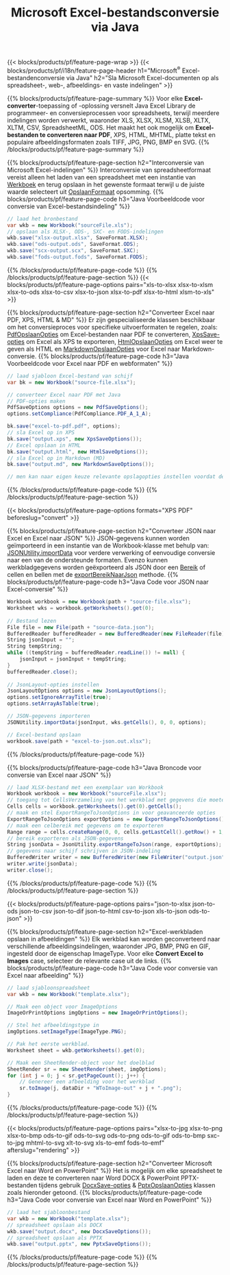 ﻿---
title: Microsoft Excel-bestandsconversie via Java 
url: /nl/java/conversion/
description: Converteer Excel XLS, XLSX, ODS, CSV naar PDF, XPS, HTML, JPEG, HTML en vele andere populaire formaten met slechts enkele regels Java code.
---
{{< blocks/products/pf/feature-page-wrap >}}
{{< blocks/products/pf/i18n/feature-page-header h1="Microsoft<sup>&reg;</sup> Excel-bestandenconversie via Java" h2="Sla Microsoft Excel-documenten op als spreadsheet-, web-, afbeeldings- en vaste indelingen" >}}

{{% blocks/products/pf/feature-page-summary %}}
Voor elke **Excel-converter**-toepassing of -oplossing versnelt Java Excel Library de programmeer- en conversieprocessen voor spreadsheets, terwijl meerdere indelingen worden verwerkt, waaronder XLS, XLSX, XLSM, XLSB, XLTX, XLTM, CSV, SpreadsheetML, ODS. Het maakt het ook mogelijk om **Excel-bestanden te converteren naar PDF**, XPS, HTML, MHTML, platte tekst en populaire afbeeldingsformaten zoals TIFF, JPG, PNG, BMP en SVG.
{{% /blocks/products/pf/feature-page-summary %}}

{{% blocks/products/pf/feature-page-section h2="Interconversie van Microsoft Excel-indelingen" %}}
Interconversie van spreadsheetformaat vereist alleen het laden van een spreadsheet met een instantie van [Werkboek](https://reference.aspose.com/cells/java/com.aspose.cells/Workbook) en terug opslaan in het gewenste formaat terwijl u de juiste waarde selecteert uit [OpslaanFormaat](https://reference.aspose.com/cells/java/com.aspose.cells/SaveFormat) opsomming.
{{% blocks/products/pf/feature-page-code h3="Java Voorbeeldcode voor conversie van Excel-bestandsindeling" %}}

```cs
// laad het bronbestand
var wkb = new Workbook("sourceFile.xls");
// opslaan als XLSX-, ODS-, SXC- en FODS-indelingen
wkb.save("xlsx-output.xlsx", SaveFormat.XLSX);
wkb.save("ods-output.ods", SaveFormat.ODS);
wkb.save("scx-output.scx", SaveFormat.SXC);
wkb.save("fods-output.fods", SaveFormat.FODS);

```
{{% /blocks/products/pf/feature-page-code %}}
{{% /blocks/products/pf/feature-page-section %}}
{{< blocks/products/pf/feature-page-options pairs="xls-to-xlsx xlsx-to-xlsm xlsx-to-ods xlsx-to-csv xlsx-to-json xlsx-to-pdf xlsx-to-html xlsm-to-xls" >}}


{{% blocks/products/pf/feature-page-section h2="Converteer Excel naar PDF, XPS, HTML & MD" %}}
Er zijn gespecialiseerde klassen beschikbaar om het conversieproces voor specifieke uitvoerformaten te regelen, zoals: [PdfOpslaanOpties](https://reference.aspose.com/cells/java/com.aspose.cells/PdfSaveOptions) om Excel-bestanden naar PDF te converteren, [XpsSave-opties](https://reference.aspose.com/cells/java/com.aspose.cells/XpsSaveOptions) om Excel als XPS te exporteren, [HtmlOpslaanOpties](https://reference.aspose.com/cells/java/com.aspose.cells/HtmlSaveOptions) om Excel weer te geven als HTML en [MarkdownOpslaanOpties](https://reference.aspose.com/cells/java/com.aspose.cells/MarkdownSaveOptions) voor Excel naar Markdown-conversie. 
{{% blocks/products/pf/feature-page-code h3="Java Voorbeeldcode voor Excel naar PDF en webformaten" %}}

```cs
// laad sjabloon Excel-bestand van schijf
var bk = new Workbook("source-file.xlsx");

// converteer Excel naar PDF met Java
// PDF-opties maken
PdfSaveOptions options = new PdfSaveOptions();
options.setCompliance(PdfCompliance.PDF_A_1_A);

bk.save("excel-to-pdf.pdf", options);
// sla Excel op in XPS
bk.save("output.xps", new XpsSaveOptions());
// Excel opslaan in HTML
bk.save("output.html", new HtmlSaveOptions());
// sla Excel op in Markdown (MD)
bk.save("output.md", new MarkdownSaveOptions());

// men kan naar eigen keuze relevante opslagopties instellen voordat deze in een relevant formaat worden opgeslagen

```
{{% /blocks/products/pf/feature-page-code %}}
{{% /blocks/products/pf/feature-page-section %}}

{{< blocks/products/pf/feature-page-options formats="XPS PDF" beforeslug="convert" >}}

{{% blocks/products/pf/feature-page-section h2="Converteer JSON naar Excel en Excel naar JSON" %}}
JSON-gegevens kunnen worden geïmporteerd in een instantie van de Workbook-klasse met behulp van: [JSONUtility.importData](https://reference.aspose.com/cells/java/com.aspose.cells/jsonutility#importData) voor verdere verwerking of eenvoudige conversie naar een van de ondersteunde formaten. Evenzo kunnen werkbladgegevens worden geëxporteerd als JSON door een [Bereik](https://reference.aspose.com/cells/java/com.aspose.cells/range) of cellen en bellen met de [exportBereikNaarJson](https://reference.aspose.com/cells/java/com.aspose.cells/jsonutility) methode.
{{% blocks/products/pf/feature-page-code h3="Java Code voor JSON naar Excel-conversie" %}}
```cs
Workbook workbook = new Workbook(path + "source-file.xlsx");
Worksheet wks = workbook.getWorksheets().get(0);
		
// Bestand lezen
File file = new File(path + "source-data.json");
BufferedReader bufferedReader = new BufferedReader(new FileReader(file));
String jsonInput = "";
String tempString;
while ((tempString = bufferedReader.readLine()) != null) {
	jsonInput = jsonInput + tempString; 
}
bufferedReader.close();
							
// JsonLayout-opties instellen
JsonLayoutOptions options = new JsonLayoutOptions();
options.setIgnoreArrayTitle(true);
options.setArrayAsTable(true);

// JSON-gegevens importeren
JSONUtility.importData(jsonInput, wks.getCells(), 0, 0, options);

// Excel-bestand opslaan
workbook.save(path + "excel-to-json.out.xlsx");

```
{{% /blocks/products/pf/feature-page-code %}}

{{% blocks/products/pf/feature-page-code h3="Java Broncode voor conversie van Excel naar JSON" %}}
```cs
// laad XLSX-bestand met een exemplaar van Workbook
Workbook workbook = new Workbook("sourceFile.xlsx");
// toegang tot CellsVerzameling van het werkblad met gegevens die moeten worden geconverteerd
Cells cells = workbook.getWorksheets().get(0).getCells();
// maak en stel ExportRangeToJsonOptions in voor geavanceerde opties
ExportRangeToJsonOptions exportOptions = new ExportRangeToJsonOptions();
// maak een celbereik met gegevens om te exporteren
Range range = cells.createRange(0, 0, cells.getLastCell().getRow() + 1, cells.getLastCell().getColumn() + 1);
// bereik exporteren als JSON-gegevens
String jsonData = JsonUtility.exportRangeToJson(range, exportOptions);
// gegevens naar schijf schrijven in JSON-indeling
BufferedWriter writer = new BufferedWriter(new FileWriter("output.json"));
writer.write(jsonData);
writer.close();    

```
{{% /blocks/products/pf/feature-page-code %}}
{{% /blocks/products/pf/feature-page-section %}}

{{< blocks/products/pf/feature-page-options pairs="json-to-xlsx json-to-ods json-to-csv json-to-dif json-to-html csv-to-json xls-to-json ods-to-json" >}}

{{% blocks/products/pf/feature-page-section h2="Excel-werkbladen opslaan in afbeeldingen" %}}
Elk werkblad kan worden geconverteerd naar verschillende afbeeldingsindelingen, waaronder JPG, BMP, PNG en GIF, ingesteld door de eigenschap ImageType. Voor elke **Convert Excel to Images** case, selecteer de relevante case uit de links.
{{% blocks/products/pf/feature-page-code h3="Java Code voor conversie van Excel naar afbeelding" %}}
```cs
// laad sjabloonspreadsheet
var wkb = new Workbook("template.xlsx");

// Maak een object voor ImageOptions
ImageOrPrintOptions imgOptions = new ImageOrPrintOptions();

// Stel het afbeeldingstype in
imgOptions.setImageType(ImageType.PNG);

// Pak het eerste werkblad.
Worksheet sheet = wkb.getWorksheets().get(0);

// Maak een SheetRender-object voor het doelblad
SheetRender sr = new SheetRender(sheet, imgOptions);
for (int j = 0; j < sr.getPageCount(); j++) {
	// Genereer een afbeelding voor het werkblad
	sr.toImage(j, dataDir + "WToImage-out" + j + ".png");
}

```
{{% /blocks/products/pf/feature-page-code %}}
{{% /blocks/products/pf/feature-page-section %}}

{{< blocks/products/pf/feature-page-options pairs="xlsx-to-jpg xlsx-to-png xlsx-to-bmp ods-to-gif ods-to-svg ods-to-png ods-to-gif ods-to-bmp sxc-to-jpg mhtml-to-svg xlt-to-svg xls-to-emf fods-to-emf" afterslug="rendering" >}}

{{% blocks/products/pf/feature-page-section h2="Converteer Microsoft Excel naar Word en PowerPoint" %}}
Het is mogelijk om elke spreadsheet te laden en deze te converteren naar Word DOCX & PowerPoint PPTX-bestanden tijdens gebruik [DocxSave-opties](https://reference.aspose.com/cells/java/com.aspose.cells/DocxSaveOptions) & [PptxOpslaanOpties](https://reference.aspose.com/cells/java/com.aspose.cells/PptxSaveOptions) klassen zoals hieronder getoond.
{{% blocks/products/pf/feature-page-code h3="Java Code voor conversie van Excel naar Word en PowerPoint" %}}
```cs
// laad het sjabloonbestand
var wkb = new Workbook("template.xlsx");
// spreadsheet opslaan als DOCX
wkb.save("output.docx", new DocxSaveOptions());
// spreadsheet opslaan als PPTX
wkb.save("output.pptx", new PptxSaveOptions());

```
{{% /blocks/products/pf/feature-page-code %}}
{{% /blocks/products/pf/feature-page-section %}}